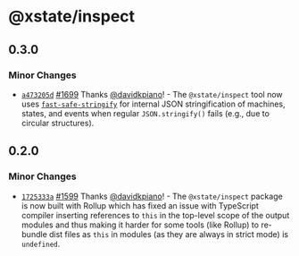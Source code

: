 # @xstate/inspect

## 0.3.0

### Minor Changes

- [`a473205d`](https://github.com/davidkpiano/xstate/commit/a473205d214563033cd250094d2344113755bd8b) [#1699](https://github.com/davidkpiano/xstate/pull/1699) Thanks [@davidkpiano](https://github.com/davidkpiano)! - The `@xstate/inspect` tool now uses [`fast-safe-stringify`](https://www.npmjs.com/package/fast-safe-stringify) for internal JSON stringification of machines, states, and events when regular `JSON.stringify()` fails (e.g., due to circular structures).

## 0.2.0

### Minor Changes

- [`1725333a`](https://github.com/davidkpiano/xstate/commit/1725333a6edcc5c1e178228aa869c907d3907be5) [#1599](https://github.com/davidkpiano/xstate/pull/1599) Thanks [@davidkpiano](https://github.com/davidkpiano)! - The `@xstate/inspect` package is now built with Rollup which has fixed an issue with TypeScript compiler inserting references to `this` in the top-level scope of the output modules and thus making it harder for some tools (like Rollup) to re-bundle dist files as `this` in modules (as they are always in strict mode) is `undefined`.
